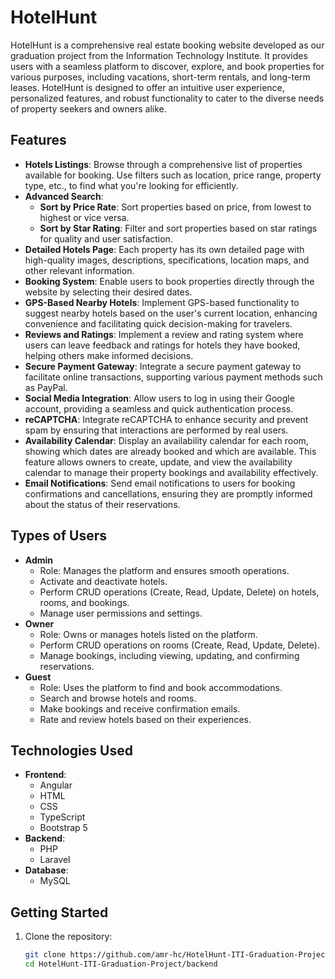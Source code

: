# HotelHunt

HotelHunt is a comprehensive real estate booking website developed as our graduation project from the Information Technology Institute. It provides users with a seamless platform to discover, explore, and book properties for various purposes, including vacations, short-term rentals, and long-term leases. HotelHunt is designed to offer an intuitive user experience, personalized features, and robust functionality to cater to the diverse needs of property seekers and owners alike.

## Features

- **Hotels Listings**: Browse through a comprehensive list of properties available for booking. Use filters such as location, price range, property type, etc., to find what you're looking for efficiently.
- **Advanced Search**:  
  - **Sort by Price Rate**: Sort properties based on price, from lowest to highest or vice versa.  
  - **Sort by Star Rating**: Filter and sort properties based on star ratings for quality and user satisfaction.  
- **Detailed Hotels Page**: Each property has its own detailed page with high-quality images, descriptions, specifications, location maps, and other relevant information.
- **Booking System**: Enable users to book properties directly through the website by selecting their desired dates.
- **GPS-Based Nearby Hotels**: Implement GPS-based functionality to suggest nearby hotels based on the user's current location, enhancing convenience and facilitating quick decision-making for travelers.
- **Reviews and Ratings**: Implement a review and rating system where users can leave feedback and ratings for hotels they have booked, helping others make informed decisions.
- **Secure Payment Gateway**: Integrate a secure payment gateway to facilitate online transactions, supporting various payment methods such as PayPal.
- **Social Media Integration**: Allow users to log in using their Google account, providing a seamless and quick authentication process.
- **reCAPTCHA**: Integrate reCAPTCHA to enhance security and prevent spam by ensuring that interactions are performed by real users.
- **Availability Calendar**: Display an availability calendar for each room, showing which dates are already booked and which are available. This feature allows owners to create, update, and view the availability calendar to manage their property bookings and availability effectively.
- **Email Notifications**: Send email notifications to users for booking confirmations and cancellations, ensuring they are promptly informed about the status of their reservations.

## Types of Users

- **Admin**  
  - Role: Manages the platform and ensures smooth operations.  
  - Activate and deactivate hotels.  
  - Perform CRUD operations (Create, Read, Update, Delete) on hotels, rooms, and bookings.  
  - Manage user permissions and settings.  
- **Owner**  
  - Role: Owns or manages hotels listed on the platform.  
  - Perform CRUD operations on rooms (Create, Read, Update, Delete).  
  - Manage bookings, including viewing, updating, and confirming reservations.  
- **Guest**  
  - Role: Uses the platform to find and book accommodations.  
  - Search and browse hotels and rooms.  
  - Make bookings and receive confirmation emails.  
  - Rate and review hotels based on their experiences.

## Technologies Used

- **Frontend**:  
  - Angular  
  - HTML  
  - CSS  
  - TypeScript  
  - Bootstrap 5  
- **Backend**:  
  - PHP  
  - Laravel  
- **Database**:  
  - MySQL

## Getting Started

1. Clone the repository:

    ```bash
    git clone https://github.com/amr-hc/HotelHunt-ITI-Graduation-Project.git
    cd HotelHunt-ITI-Graduation-Project/backend
    ```

